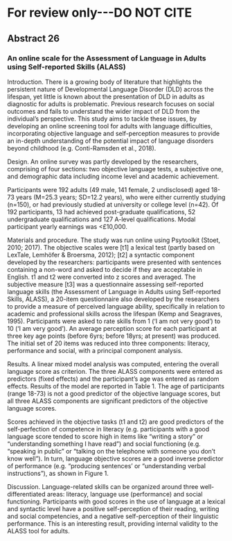 # For review only---DO NOT CITE

## Abstract 26

### An online scale for the Assessment of Language in Adults using Self-reported Skills (ALASS)

Introduction. There is a growing body of literature that highlights the persistent nature of Developmental Language Disorder (DLD) across the lifespan, yet little is known about the presentation of DLD in adults as diagnostic for adults is problematic. Previous research focuses on social outcomes and fails to understand the wider impact of DLD from the individual’s perspective. This study aims to tackle these issues, by developing an online screening tool for adults with language difficulties, incorporating objective language and self-perception measures to provide an in-depth understanding of the potential impact of language disorders beyond childhood (e.g. Conti-Ramsden et al., 2018).

Design. An online survey was partly developed by the researchers, comprising of four sections: two objective language tests, a subjective one, and demographic data including income level and academic achievement.

Participants were 192 adults (49 male, 141 female, 2 undisclosed) aged 18-73 years (M=25.3 years; SD=12.2 years), who were either currently studying (n=150), or had previously studied at university or college level (n=42). Of 192 participants, 13 had achieved post-graduate qualifications, 52 undergraduate qualifications and 127 A-level qualifications. Modal participant yearly earnings was <£10,000.

Materials and procedure. The study was run online using Psytoolkit (Stoet, 2010; 2017). The objective scales were [t1] a lexical test (partly based on LexTale, Lemhöfer & Broersma, 2012); [t2] a syntactic component developed by the researchers: participants were presented with sentences containing a non-word and asked to decide if they are acceptable in English. t1 and t2 were converted into z scores and averaged. The subjective measure [t3] was a questionnaire assessing self-reported language skills (the Assessment of Language in Adults using Self-reported Skills, ALASS), a 20-item questionnaire also developed by the researchers to provide a measure of perceived language ability, specifically in relation to academic and professional skills across the lifespan (Kemp and Seagraves, 1995). Participants were asked to rate skills from 1 (‘I am not very good’) to 10 (‘I am very good’). An average perception score for each participant at three key age points (before 6yrs; before 18yrs; at present) was produced. The initial set of 20 items was reduced into three components: literacy, performance and social, with a principal component analysis.

Results. A linear mixed model analysis was computed, entering the overall language score as criterion. The three ALASS components were entered as predictors (fixed effects) and the participant’s age was entered as random effects. Results of the model are reported in Table 1. The age of participants (range 18-73) is not a good predictor of the objective language scores, but all three ALASS components are significant predictors of the objective language scores.

Scores achieved in the objective tasks (t1 and t2) are good predictors of the self-perfection of competence in literacy (e.g. participants with a good language score tended to score high in items like “writing a story” or “understanding something I have read”) and social functioning (e.g. “speaking in public” or “talking on the telephone with someone you don’t know well”). In turn, language objective scores are a good inverse predictor of performance (e.g. “producing sentences’ or “understanding verbal instructions”), as shown in Figure 1.

Discussion. Language-related skills can be organized around three well-differentiated areas: literacy, language use (performance) and social functioning. Participants with good scores in the use of language at a lexical and syntactic level have a positive self-perception of their reading, writing and social competencies, and a negative self-perception of their linguistic performance. This is an interesting result, providing internal validity to the ALASS tool for adults.
